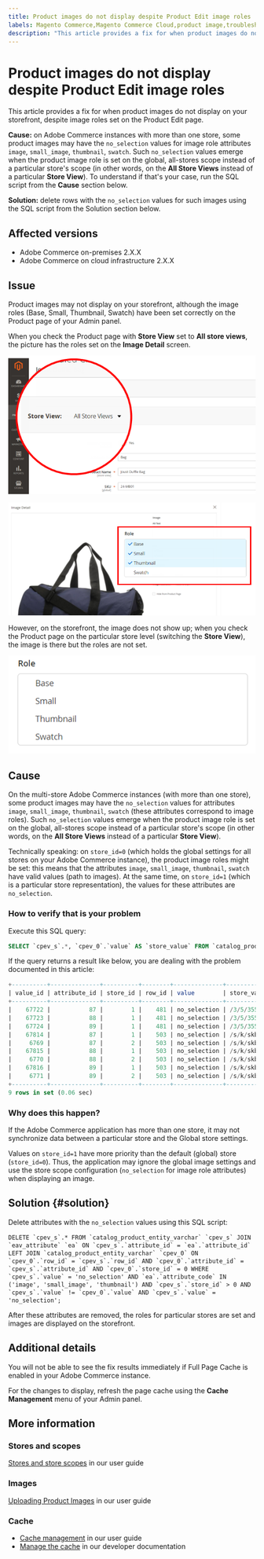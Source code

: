 ```yaml
---
title: Product images do not display despite Product Edit image roles
labels: Magento Commerce,Magento Commerce Cloud,product image,troubleshooting,Adobe Commerce,cloud infrastructure,on-premises
description: "This article provides a fix for when product images do not display on your storefront, despite image roles set on the Product Edit page."
---
```


# Product images do not display despite Product Edit image roles

This article provides a fix for when product images do not display on your storefront, despite image roles set on the Product Edit page.

 **Cause:** on Adobe Commerce instances with more than one store, some product images may have the `no_selection` values for image role attributes `image`, `small_image`, `thumbnail`, `swatch`. Such `no_selection` values emerge when the product image role is set on the global, all-stores scope instead of a particular store's scope (in other words, on the **All Store Views** instead of a particular **Store View**). To understand if that's your case, run the SQL script from the **Cause** section below.

 **Solution:** delete rows with the `no_selection` values for such images using the SQL script from the Solution section below.

## Affected versions

* Adobe Commerce on-premises 2.X.X
* Adobe Commerce on cloud infrastructure 2.X.X

## Issue

Product images may not display on your storefront, although the image roles (Base, Small, Thumbnail, Swatch) have been set correctly on the Product page of your Admin panel.

When you check the Product page with **Store View** set to **All store views**, the picture has the roles set on the **Image Detail** screen.

![all_store_views.png](assets/all_store_views.png)

![image_roles.png](assets/image_roles.png)

However, on the storefront, the image does not show up; when you check the Product page on the particular store level (switching the **Store View**), the image is there but the roles are not set.

![image_roles_not_set.png](assets/image_roles_not_set.png)

## Cause

On the multi-store Adobe Commerce instances (with more than one store), some product images may have the `no_selection` values for attributes `image`, `small_image`, `thumbnail`, `swatch` (these attributes correspond to image roles). Such `no_selection` values emerge when the product image role is set on the global, all-stores scope instead of a particular store's scope (in other words, on the **All Store Views** instead of a particular **Store View**).

Technically speaking: on `store_id=0` (which holds the global settings for all stores on your Adobe Commerce instance), the product image roles might be set: this means that the attributes `image`, `small_image`, `thumbnail`, `swatch` have valid values (path to images). At the same time, on `store_id=1` (which is a particular store representation), the values for these attributes are `no_selection`.

### How to verify that is your problem

Execute this SQL query:

```sql
SELECT `cpev_s`.*, `cpev_0`.`value` AS `store_value` FROM `catalog_product_entity_varchar` `cpev_s` JOIN `eav_attribute` `ea` ON `cpev_s`.`attribute_id` = `ea`.`attribute_id` LEFT JOIN `catalog_product_entity_varchar` `cpev_0` ON `cpev_0`.`row_id` = `cpev_s`.`row_id` AND `cpev_0`.`attribute_id` = `cpev_s`.`attribute_id` AND `cpev_0`.`store_id` = 0 WHERE `cpev_s`.`value` = 'no_selection' AND `ea`.`attribute_code` IN ('image', 'small_image', 'thumbnail') AND `cpev_s`.`store_id` > 0 AND `cpev_s`.`value` != `cpev_0`.`value` AND `cpev_s`.`value` = 'no_selection';
```

If the query returns a result like below, you are dealing with the problem documented in this article:

```sql
+----------+--------------+----------+--------+--------------+----------------------------+
| value_id | attribute_id | store_id | row_id | value        | store_value                |
+----------+--------------+----------+--------+--------------+----------------------------+
|    67722 |           87 |        1 |    481 | no_selection | /3/5/355sss1_main.jpg      |
|    67723 |           88 |        1 |    481 | no_selection | /3/5/355sss1_main.jpg      |
|    67724 |           89 |        1 |    481 | no_selection | /3/5/355sss1_main.jpg      |
|    67814 |           87 |        1 |    503 | no_selection | /s/k/skb2031_main.jpg      |
|     6769 |           87 |        2 |    503 | no_selection | /s/k/skb2031_main.jpg      |
|    67815 |           88 |        1 |    503 | no_selection | /s/k/skb2031_main.jpg      |
|     6770 |           88 |        2 |    503 | no_selection | /s/k/skb2031_main.jpg      |
|    67816 |           89 |        1 |    503 | no_selection | /s/k/skb2031_main.jpg      |
|     6771 |           89 |        2 |    503 | no_selection | /s/k/skb2031_main.jpg      |
+----------+--------------+----------+--------+--------------+----------------------------+
9 rows in set (0.06 sec)
```

### Why does this happen?

If the Adobe Commerce application has more than one store, it may not synchronize data between a particular store and the Global store settings.

Values on `store_id=1` have more priority than the default (global) store (`store_id=0`). Thus, the application may ignore the global image settings and use the store scope configuration (`no_selection` for image role attributes) when displaying an image.

## Solution {#solution}

Delete attributes with the `no_selection` values using this SQL script:

```clike
DELETE `cpev_s`.* FROM `catalog_product_entity_varchar` `cpev_s` JOIN `eav_attribute` `ea` ON `cpev_s`.`attribute_id` = `ea`.`attribute_id` LEFT JOIN `catalog_product_entity_varchar` `cpev_0` ON `cpev_0`.`row_id` = `cpev_s`.`row_id` AND `cpev_0`.`attribute_id` = `cpev_s`.`attribute_id` AND `cpev_0`.`store_id` = 0 WHERE `cpev_s`.`value` = 'no_selection' AND `ea`.`attribute_code` IN ('image', 'small_image', 'thumbnail') AND `cpev_s`.`store_id` > 0 AND `cpev_s`.`value` != `cpev_0`.`value` AND `cpev_s`.`value` = 'no_selection';
```

After these attributes are removed, the roles for particular stores are set and images are displayed on the storefront.

## Additional details

You will not be able to see the fix results immediately if Full Page Cache is enabled in your Adobe Commerce instance.

For the changes to display, refresh the page cache using the **Cache Management** menu of your Admin panel.

## More information

### Stores and scopes

 [Stores and store scopes](http://docs.magento.com/m2/ee/user_guide/stores/stores-all-stores.html) in our user guide

### Images

 [Uploading Product Images](http://docs.magento.com/m2/ee/user_guide/catalog/product-image-upload.html) in our user guide

### Cache

* [Cache management](http://docs.magento.com/m2/ee/user_guide/system/cache-management.html) in our user guide
* [Manage the cache](http://devdocs.magento.com/guides/v2.2/config-guide/cli/config-cli-subcommands-cache.html) in our developer documentation
